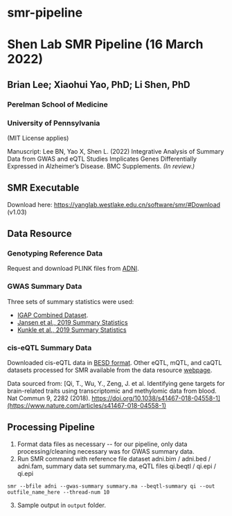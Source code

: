 # smr-pipeline

# Shen Lab SMR Pipeline (16 March 2022)
## Brian Lee; Xiaohui Yao, PhD; Li Shen, PhD
### Perelman School of Medicine 
### University of Pennsylvania


(MIT License applies)

Manuscript: Lee BN, Yao X, Shen L. (2022) Integrative Analysis of Summary Data from GWAS and eQTL Studies Implicates Genes Differentially Expressed in Alzheimer’s Disease. BMC Supplements. _(In review.)_

## **SMR Executable**
Download here: https://yanglab.westlake.edu.cn/software/smr/#Download (v1.03)

## **Data Resource**

### Genotyping Reference Data
Request and download PLINK files from [ADNI](adni.loni.usc.edu).

### GWAS Summary Data

Three sets of summary statistics were used:
- [IGAP Combined Dataset](www.niagads.org/datasets/ng00036).
- [Jansen et al., 2019 Summary Statistics](https://ctg.cncr.nl/software/summary_statistics)
- [Kunkle et al., 2019 Summary Statistics](https://www.niagads.org/datasets/ng00075)

### cis-eQTL Summary Data
Downloaded cis-eQTL data in [BESD format](https://yanglab.westlake.edu.cn/data/SMR/GTEx-brain.tar.gz). Other eQTL, mQTL, and caQTL datasets processed for SMR available from the data resource [webpage](https://yanglab.westlake.edu.cn/software/smr/#DataResource).

Data sourced from: [Qi, T., Wu, Y., Zeng, J. et al. Identifying gene targets for brain-related traits using transcriptomic and methylomic data from blood. Nat Commun 9, 2282 (2018). https://doi.org/10.1038/s41467-018-04558-1](https://www.nature.com/articles/s41467-018-04558-1)

## Processing Pipeline
1. Format data files as necessary -- for our pipeline, only data processing/cleaning necessary was for GWAS summary data.
2. Run SMR command with reference file dataset adni.bim / adni.bed / adni.fam, summary data set summary.ma, eQTL files qi.beqtl / qi.epi / qi.epi

```
smr --bfile adni --gwas-summary summary.ma --beqtl-summary qi --out outfile_name_here --thread-num 10
```
3. Sample output in `output` folder.
